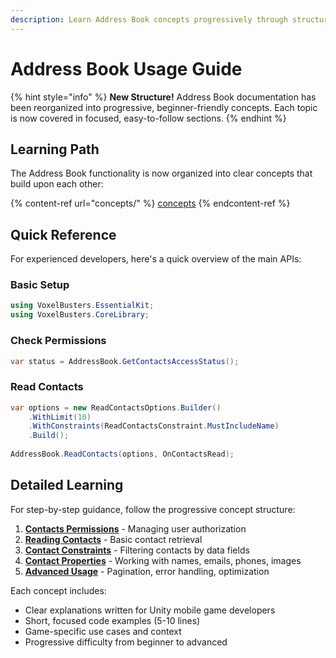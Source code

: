 ```yaml
---
description: Learn Address Book concepts progressively through structured tutorials
---
```


# Address Book Usage Guide

{% hint style="info" %}
**New Structure!** Address Book documentation has been reorganized into progressive, beginner-friendly concepts. Each topic is now covered in focused, easy-to-follow sections.
{% endhint %}

## Learning Path

The Address Book functionality is now organized into clear concepts that build upon each other:

{% content-ref url="concepts/" %}
[concepts](concepts/)
{% endcontent-ref %}

## Quick Reference

For experienced developers, here's a quick overview of the main APIs:

### Basic Setup
```csharp
using VoxelBusters.EssentialKit;
using VoxelBusters.CoreLibrary;
```

### Check Permissions
```csharp
var status = AddressBook.GetContactsAccessStatus();
```

### Read Contacts
```csharp
var options = new ReadContactsOptions.Builder()
    .WithLimit(10)
    .WithConstraints(ReadContactsConstraint.MustIncludeName)
    .Build();
    
AddressBook.ReadContacts(options, OnContactsRead);
```

## Detailed Learning

For step-by-step guidance, follow the progressive concept structure:

1. **[Contacts Permissions](concepts/contacts-permissions.md)** - Managing user authorization
2. **[Reading Contacts](concepts/reading-contacts.md)** - Basic contact retrieval
3. **[Contact Constraints](concepts/contact-constraints.md)** - Filtering contacts by data fields
4. **[Contact Properties](concepts/contact-properties.md)** - Working with names, emails, phones, images
5. **[Advanced Usage](concepts/advanced-usage.md)** - Pagination, error handling, optimization

Each concept includes:
- Clear explanations written for Unity mobile game developers
- Short, focused code examples (5-10 lines)
- Game-specific use cases and context
- Progressive difficulty from beginner to advanced
```
